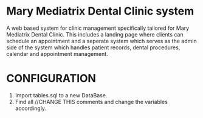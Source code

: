 # Mary Mediatrix Dental Clinic system
A web based system for clinic management specifically tailored for
Mary Mediatrix Dental Clinic. This includes a landing page where
clients can schedule an appointment and a seperate system which serves
as the admin side of the system which handles patient records, dental 
procedures, calendar and appointment management.

# CONFIGURATION
1. Import tables.sql to a new DataBase.
2. Find all //CHANGE THIS comments and change the variables accordingly.
